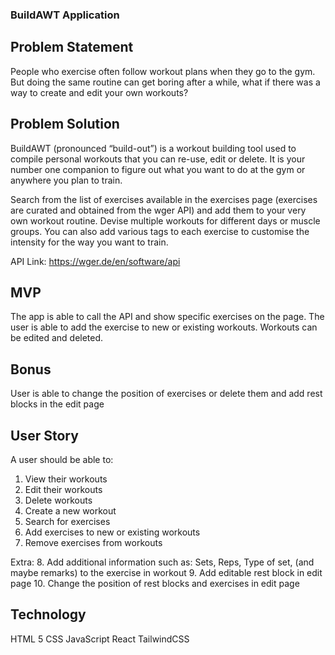 ### BuildAWT Application

## Problem Statement

People who exercise often follow workout plans when they go to the gym. But doing the same routine can get boring after a while, what if there was a way to create and edit your own workouts?

## Problem Solution

BuildAWT (pronounced “build-out”) is a workout building tool used to compile personal workouts that you can re-use, edit or delete. It is your number one companion to figure out what you want to do at the gym or anywhere you plan to train.

Search from the list of exercises available in the exercises page (exercises are curated and obtained from the wger API) and add them to your very own workout routine. Devise multiple workouts for different days or muscle groups. You can also add various tags to each exercise to customise the intensity for the way you want to train.

API Link: https://wger.de/en/software/api

## MVP

The app is able to call the API and show specific exercises on the page. The user is able to add the exercise to new or existing workouts. Workouts can be edited and deleted.

## Bonus

User is able to change the position of exercises or delete them and add rest blocks in the edit page

## User Story

A user should be able to:

1. View their workouts
2. Edit their workouts
3. Delete workouts
4. Create a new workout
5. Search for exercises
6. Add exercises to new or existing workouts
7. Remove exercises from workouts

Extra: 8. Add additional information such as: Sets, Reps, Type of set, (and maybe remarks) to the exercise in workout 9. Add editable rest block in edit page 10. Change the position of rest blocks and exercises in edit page

## Technology

HTML 5
CSS
JavaScript
React
TailwindCSS
